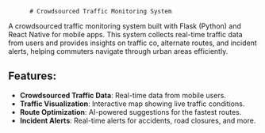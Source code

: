           # Crowdsourced Traffic Monitoring System

A crowdsourced traffic monitoring system built with Flask (Python) and React Native for mobile apps. This system collects real-time traffic data from users and provides insights on traffic co, alternate routes, and incident alerts, helping commuters navigate through urban areas efficiently.

## Features:
- **Crowdsourced Traffic Data**: Real-time data from mobile users.
- **Traffic Visualization**: Interactive map showing live traffic conditions.
- **Route Optimization**: AI-powered suggestions for the fastest routes.
- **Incident Alerts**: Real-time alerts for accidents, road closures, and more.

